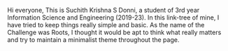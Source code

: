 Hi everyone, 
This is Suchith Krishna S Donni, a student of 3rd year Information Science and Engineering (2019-23). In this link-tree of mine, I have tried to keep things really simple and basic. As the name of the Challenge was Roots, I thought it would be apt to think what really matters and try to maintain a minimalist theme throughout the page.